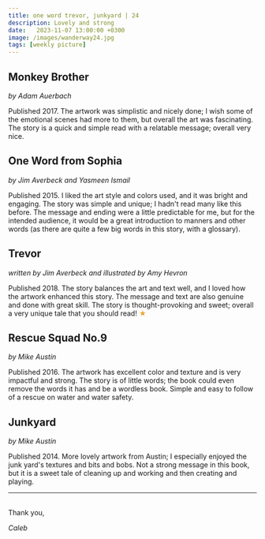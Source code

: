 ```yaml
---
title: one word trevor, junkyard | 24
description: Lovely and strong
date:   2023-11-07 13:00:00 +0300
image: /images/wanderway24.jpg
tags: [weekly picture]
---
```


## Monkey Brother

*by Adam Auerbach*

Published 2017. The artwork was simplistic and nicely done; I wish some of the emotional scenes had more to them, but overall the art was fascinating. The story is a quick and simple read with a relatable message; overall very nice.

## One Word from Sophia

*by Jim Averbeck and Yasmeen Ismail*

Published 2015. I liked the art style and colors used, and it was bright and engaging. The story was simple and unique; I hadn't read many like this before. The message and ending were a little predictable for me, but for the intended audience, it would be a great introduction to manners and other words (as there are quite a few big words in this story, with a glossary).

## Trevor

*written by Jim Averbeck and illustrated by Amy Hevron*

Published 2018. The story balances the art and text well, and I loved how the artwork enhanced this story. The message and text are also genuine and done with great skill. The story is thought-provoking and sweet; overall a very unique tale that you should read! <h style="color:#E7A526;">★</h>

## Rescue Squad No.9

*by Mike Austin*

Published 2016. The artwork has excellent color and texture and is very impactful and strong. The story is of little words; the book could even remove the words it has and be a wordless book. Simple and easy to follow of a rescue on water and water safety.

## Junkyard

*by Mike Austin*

Published 2014. More lovely artwork from Austin; I especially enjoyed the junk yard's textures and bits and bobs. Not a strong message in this book, but it is a sweet tale of cleaning up and working and then creating and playing.

***

<br>
Thank you,

*Caleb*